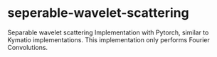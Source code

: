 # seperable-wavelet-scattering
Separable wavelet scattering Implementation with Pytorch, similar to Kymatio implementations. This implementation only performs Fourier Convolutions.
